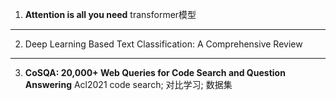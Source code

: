 1. **Attention is all you need**      transformer模型

---

2. Deep Learning Based Text Classification: A Comprehensive Review

-----

3. **CoSQA: 20,000+ Web Queries for Code Search and Question Answering**        Acl2021       code search;  对比学习; 数据集


